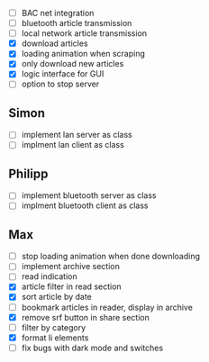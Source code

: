 - [ ] BAC net integration
- [ ] bluetooth article transmission
- [ ] local network article transmission
- [x] download articles
- [x] loading animation when scraping
- [x] only download new articles
- [x] logic interface for GUI
- [ ] option to stop server

## Simon
- [ ] implement lan server as class
- [ ] implment lan client as class

## Philipp
- [ ] implement bluetooth server as class
- [ ] implment bluetooth client as class

## Max
- [ ] stop loading animation when done downloading
- [ ] implement archive section
- [ ] read indication
- [x] article filter in read section
- [x] sort article by date
- [ ] bookmark articles in reader, display in archive
- [x] remove srf button in share section
- [ ] filter by category
- [x] format li elements
- [ ] fix bugs with dark mode and switches